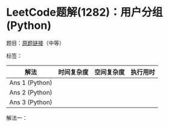 # LeetCode题解(1282)：用户分组(Python)

题目：[原题链接](https://leetcode-cn.com/problems/group-the-people-given-the-group-size-they-belong-to/)（中等）

标签：

| 解法           | 时间复杂度 | 空间复杂度 | 执行用时 |
| -------------- | ---------- | ---------- | -------- |
| Ans 1 (Python) |            |            |          |
| Ans 2 (Python) |            |            |          |
| Ans 3 (Python) |            |            |          |

解法一：


